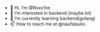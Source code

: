 - 👋 Hi, I’m @Roxx1ne
- 👀 I’m interested in backend (maybe lol)
- 🌱 I’m currently learning backend(golang)
- 📫 How to reach me at @naufalaulio

<!---
Roxx1ne/Roxx1ne is a ✨ special ✨ repository because its `README.md` (this file) appears on your GitHub profile.
You can click the Preview link to take a look at your changes.
--->
